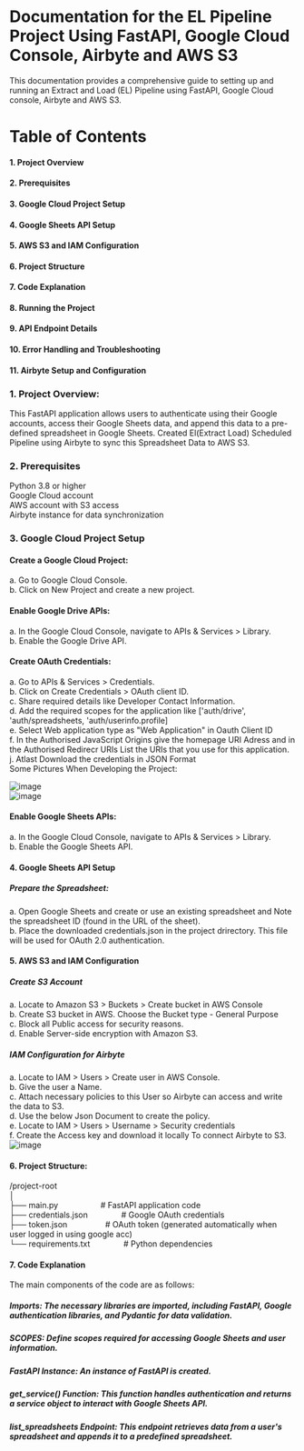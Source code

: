 # Documentation for the EL Pipeline Project Using FastAPI, Google Cloud Console, Airbyte and AWS S3

This documentation provides a comprehensive guide to setting up and running an Extract and Load (EL) Pipeline using FastAPI, Google Cloud console, Airbyte and AWS S3.

# Table of Contents
#### 1. Project Overview
#### 2. Prerequisites
#### 3. Google Cloud Project Setup
#### 4. Google Sheets API Setup
#### 5. AWS S3 and IAM Configuration 
#### 6. Project Structure
#### 7. Code Explanation
#### 8. Running the Project
#### 9. API Endpoint Details
#### 10. Error Handling and Troubleshooting
#### 11. Airbyte Setup and Configuration

### 1. Project Overview:
This FastAPI application allows users to authenticate using their Google accounts, access their Google Sheets data, and append this data to a pre-defined spreadsheet in Google Sheets. Created El(Extract Load) Scheduled Pipeline using Airbyte to sync this Spreadsheet Data to AWS S3.

### 2. Prerequisites
  Python 3.8 or higher<br>
  Google Cloud account<br>
  AWS account with S3 access<br>
  Airbyte instance for data synchronization<br>

### 3. Google Cloud Project Setup
#### Create a Google Cloud Project:
a. Go to Google Cloud Console.<br>
b. Click on New Project and create a new project.<br>

#### Enable Google Drive APIs:
a. In the Google Cloud Console, navigate to APIs & Services > Library.<br>
b. Enable the Google Drive API.<br>

#### Create OAuth Credentials:
a. Go to APIs & Services > Credentials.<br>
b. Click on Create Credentials > OAuth client ID.<br>
c. Share required details like Developer Contact Information.<br>
d. Add the required scopes for the application like ['auth/drive', 'auth/spreadsheets, 'auth/userinfo.profile]<br>
e. Select Web application type as "Web Application" in Oauth Client ID<br>
f. In the Authorised JavaScript Origins give the homepage URI Adress and in the Authorised Redirecr URIs List the URIs that you use for this application.<br>
j. Atlast Download the credentials in JSON Format<br>
Some Pictures When Developing the Project:<br> 

![image](https://github.com/user-attachments/assets/05000e72-1aff-4e5a-8b50-d857074a980c)
<br> 
![image](https://github.com/user-attachments/assets/a386022d-89b7-4c81-b813-54cf913e09fd)

#### Enable Google Sheets APIs:
a. In the Google Cloud Console, navigate to APIs & Services > Library.<br>
b. Enable the Google Sheets API.<br>

####  4. Google Sheets API Setup
##### Prepare the Spreadsheet:
a. Open Google Sheets and create or use an existing spreadsheet and Note the spreadsheet ID (found in the URL of the sheet).<br>
b. Place the downloaded credentials.json in the project drirectory. This file will be used for OAuth 2.0 authentication.<br>

#### 5. AWS S3 and IAM Configuration 
##### Create S3 Account
a. Locate to Amazon S3 > Buckets > Create bucket in AWS Console<br>
b. Create S3 bucket in AWS. Choose the Bucket type - General Purpose<br>
c. Block all Public access for security reasons.<br>
d. Enable Server-side encryption with Amazon S3.<br>

##### IAM Configuration for Airbyte
a. Locate to IAM > Users > Create user in AWS Console.<br>
b. Give the user a Name.<br>
c. Attach necessary policies to this User so Airbyte can access and write the data to S3.<br> 
d. Use the below Json Document to create the policy.<br>
e. Locate to IAM > Users > Username > Security credentials<br>
f. Create the Access key and download it locally To connect Airbyte to S3.<br>
![image](https://github.com/user-attachments/assets/9afda3e9-398b-45ca-b230-5995f23e8f1c)

#### 6. Project Structure:
/project-root<br>
│<br>
├── main.py &nbsp; &nbsp; &nbsp; &nbsp; &nbsp; &nbsp; &nbsp; &nbsp; &nbsp; # FastAPI application code<br>
├── credentials.json &nbsp; &nbsp; &nbsp; &nbsp; &nbsp; &nbsp; &nbsp; # Google OAuth credentials<br>
├── token.json &nbsp; &nbsp; &nbsp; &nbsp; &nbsp; &nbsp; &nbsp; &nbsp; # OAuth token (generated automatically when user logged in using google acc)<br>
└── requirements.txt &nbsp; &nbsp; &nbsp; &nbsp; &nbsp; &nbsp; &nbsp; # Python dependencies<br>

#### 7. Code Explanation
The main components of the code are as follows:
##### Imports: The necessary libraries are imported, including FastAPI, Google authentication libraries, and Pydantic for data validation.
##### SCOPES: Define scopes required for accessing Google Sheets and user information.
##### FastAPI Instance: An instance of FastAPI is created.
##### get_service() Function: This function handles authentication and returns a service object to interact with Google Sheets API.
##### list_spreadsheets Endpoint: This endpoint retrieves data from a user's spreadsheet and appends it to a predefined spreadsheet.



